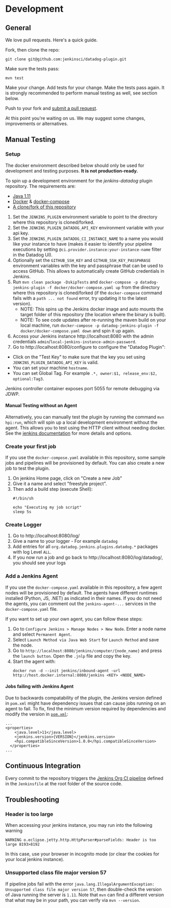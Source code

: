 # Development

## General

We love pull requests. Here's a quick guide.

Fork, then clone the repo:

    git clone git@github.com:jenkinsci/datadog-plugin.git

Make sure the tests pass:

    mvn test

Make your change. Add tests for your change. Make the tests pass again.
It is strongly recommended to perform manual testing as well, see section below.


Push to your fork and [submit a pull request][pr].

[pr]: https://github.com/your-username/datadog-plugin/compare/jenkinsci:master...master

At this point you're waiting on us. We may suggest some changes, improvements or alternatives.

## Manual Testing

### Setup

The docker environment described below should only be used for development and testing purposes. __It is not production-ready.__

To spin up a development environment for the *jenkins-datadog* plugin repository. The requirements are:

* [Java 1.11](https://www.java.com/en/download/)
* [Docker](https://docs.docker.com/get-started/) & [docker-compose](https://docs.docker.com/compose/install/)
* [A clone/fork of this repository](https://help.github.com/en/articles/fork-a-repo)

1. Set the `JENKINS_PLUGIN` environment variable to point to the directory where this repository is cloned/forked.
1. Set the `JENKINS_PLUGIN_DATADOG_API_KEY` environment variable with your api key.
1. Set the `JENKINS_PLUGIN_DATADOG_CI_INSTANCE_NAME` to a name you would like your instance to have (makes it easier to identify your pipeline executions by setting `@ci.provider.instance:your-instance-name` filter in the Datadog UI).
1. Optionally set the `GITHUB_SSH_KEY` and `GITHUB_SSH_KEY_PASSPHRASE` environment variables with the key and passphrase that can be used to access GitHub. This allows to automatically create GitHub credentials in Jenkins.   
1. Run `mvn clean package -DskipTests` and `docker-compose -p datadog-jenkins-plugin -f docker/docker-compose.yaml up` from the directory where this repository is cloned/forked (if the `docker-compose` command fails with a `path ... not found` error, try updating it to the latest version).
    - NOTE: This spins up the Jenkins docker image and auto mounts the target folder of this repository (the location where the binary is built).
    - NOTE: To see code updates after re-running the maven build on your local machine, run `docker-compose -p datadog-jenkins-plugin -f docker/docker-compose.yaml down` and spin it up again.
1. Access your Jenkins instance http://localhost:8080 with the admin credentials `admin`/`local-jenkins-instance-admin-password`.
1. Go to http://localhost:8080/configure to configure the "Datadog Plugin":
  - Click on the "Test Key" to make sure that the key you set using `JENKINS_PLUGIN_DATADOG_API_KEY` is valid.
  - You can set your machine `hostname`.
  - You can set Global Tag. For example `.*, owner:$1, release_env:$2, optional:Tag3`.

Jenkins controller container exposes port 5055 for remote debugging via JDWP. 

#### Manual Testing without an Agent

Alternatively, you can manually test the plugin by running the command `mvn hpi:run`, which will spin up a local development environment without the agent. This allows you to test using the HTTP client without needing docker. See the [jenkins documentation](https://jenkinsci.github.io/maven-hpi-plugin/run-mojo.html) for more details and options.

### Create your first job

If you use the `docker-compose.yaml` available in this repository, some sample jobs and pipelines will be provisioned by default.
You can also create a new job to test the plugin.

1. On jenkins Home page, click on "Create a new Job"
1. Give it a name and select "freestyle project".
1. Then add a build step (execute Shell):
    ```
    #!/bin/sh

    echo "Executing my job script"
    sleep 5s
    ```

### Create Logger

1. Go to http://localhost:8080/log/
1. Give a name to your logger - For example `datadog`
1. Add entries for all `org.datadog.jenkins.plugins.datadog.*` packages with log Level `ALL`.
1. If you now run a job and go back to http://localhost:8080/log/datadog/, you should see your logs

### Add a Jenkins Agent

If you use the `docker-compose.yaml` available in this repository, a few agent nodes will be provisioned by default. 
The agents have different runtimes installed (Python, JS, .NET) as indicated in their names.
If you do not need the agents, you can comment out the `jenkins-agent-...` services in the `docker-compose.yaml` file.

If you want to set up your own agent, you can follow these steps:

1. Go to `Configure Jenkins > Manage Nodes > New Node`. Enter a node name and select `Permanent Agent`.
2. Select `Launch Method via Java Web Start` for `Launch Method` and save the node.
3. Go to `http://localhost:8080/jenkins/computer/{node_name}` and press the `launch button`. Open the `.jnlp` file and copy the key.
4. Start the agent with:
   ```
   docker run -d --init jenkins/inbound-agent -url http://host.docker.internal:8080/jenkins <KEY> <NODE_NAME>
   ```

#### Jobs failing with Jenkins Agent

Due to backwards compatability of the plugin, the Jenkins version defined in `pom.xml` might have dependency issues that can cause jobs running on an agent to fail. To fix, find the minimum version required by dependencies and modify the version in [`pom.xml`](https://github.com/jenkinsci/datadog-plugin/blob/master/pom.xml#L23):

```
...
<properties>
    <java.level>11</java.level>
    <jenkins.version>{VERSION}</jenkins.version>
    <hpi.compatibleSinceVersion>1.0.0</hpi.compatibleSinceVersion>
  </properties>
...
```

## Continuous Integration

Every commit to the repository triggers the [Jenkins Org CI pipeline](https://jenkins.io/doc/developer/publishing/continuous-integration/) defined in the `Jenkinsfile` at the root folder of the source code.

## Troubleshooting

### Header is too large

When accessing your jenkins instance, you may run into the following warning
```
WARNING o.eclipse.jetty.http.HttpParser#parseFields: Header is too large 8193>8192
```
In this case, use your browser in incognito mode (or clear the cookies for your local jenkins instance).

### Unsupported class file major version 57

If pipeline jobs fail with the error `java.lang.IllegalArgumentException: Unsupported class file major version 57`, then double-check the version of Java running the server is `1.11`.  Note that `mvn` can find a different version that what may be in your path, you can verify via `mvn --version`.
